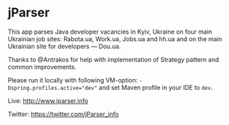 # jParser

This app parses Java developer vacancies in Kyiv, Ukraine on four main Ukrainian job sites: Rabota.ua, Work.ua, Jobs.ua and hh.ua and on the main Ukrainian site for developers — Dou.ua.

Thanks to @Antrakos for help with implementation of Strategy pattern and common improvements.

Please run it locally with following VM-option: `-Dspring.profiles.active="dev"` and set Maven profile in your IDE to `dev`.

Live: http://www.jparser.info

Twitter: https://twitter.com/jParser_info
